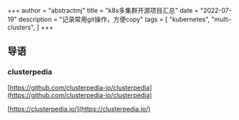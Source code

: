 +++
author = "abstractmj"
title = "k8s多集群开源项目汇总"
date = "2022-07-19"
description = "记录常用git操作，方便copy"
tags = [
    "kubernetes",
    "multi-clusters",
]
+++ 


## 导语


### clusterpedia

[https://github.com/clusterpedia-io/clusterpedia](https://github.com/clusterpedia-io/clusterpedia)

[https://clusterpedia.io/](https://clusterpedia.io/)